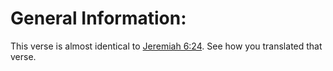# General Information:

This verse is almost identical to [Jeremiah 6:24](../06/24.md). See how you translated that verse.